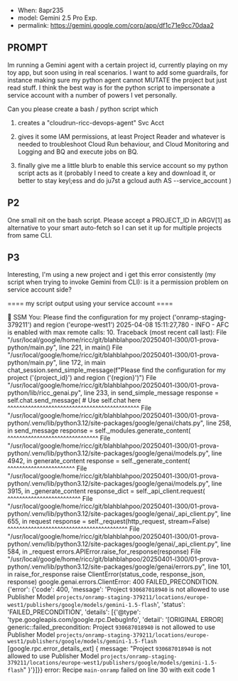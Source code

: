 * When: 8apr235
* model: Gemini 2.5 Pro Exp.
* permalink: https://gemini.google.com/corp/app/df1c71e9cc70daa2

## PROMPT

Im running a Gemini agent with a certain project id, currently playing on my toy app, but soon using in real scenarios. I  want to add some guardrails, for instance making sure my python agent cannot MUTATE the project but just read stuff. I think the best way is for the python script to impersonate a service account with a number of powers I vet personally.

Can you please create a bash / python script which

1. creates a "cloudrun-ricc-devops-agent" Svc Acct

2. gives it some IAM permissions, at least Project Reader and whatever is needed to troubleshoot Cloud Run behaviour, and Cloud Monitoring and Logging and BQ and execute jobs on BQ.

3. finally give me a little blurb to enable this service account so my python script acts as it (probably I need to create a key and download it, or better to stay keyl;ess and do ju7st a gcloud auth AS --service_account )

## P2

One small nit on the bash script. Please accept a PROJECT_ID in ARGV[1] as alternative to your smart auto-fetch so I can set it up for multiple projects from same CLI.

## P3

Interesting, I'm using a new project and i get this error consistently (my script when trying to invoke Gemini from CLI): is it a permission problem on service account side?

==== my script output using your service account ====

🧑 SSM You: Please find the configuration for my project ('onramp-staging-379211') and region ('europe-west1')
2025-04-08 15:11:27,780 - INFO - AFC is enabled with max remote calls: 10.
Traceback (most recent call last):
  File "/usr/local/google/home/ricc/git/blahblahpoo/20250401-l300/01-prova-python/main.py", line 221, in <module>
    main()
  File "/usr/local/google/home/ricc/git/blahblahpoo/20250401-l300/01-prova-python/main.py", line 172, in main
    chat_session.send_simple_message(f"Please find the configuration for my project ('{project_id}') and region ('{region}')")
  File "/usr/local/google/home/ricc/git/blahblahpoo/20250401-l300/01-prova-python/lib/ricc_genai.py", line 233, in send_simple_message
    response = self.chat.send_message(  # Use self.chat here
               ^^^^^^^^^^^^^^^^^^^^^^^^^^^^^^^^^^^^^^^^^^^^^
  File "/usr/local/google/home/ricc/git/blahblahpoo/20250401-l300/01-prova-python/.venv/lib/python3.12/site-packages/google/genai/chats.py", line 258, in send_message
    response = self._modules.generate_content(
               ^^^^^^^^^^^^^^^^^^^^^^^^^^^^^^^
  File "/usr/local/google/home/ricc/git/blahblahpoo/20250401-l300/01-prova-python/.venv/lib/python3.12/site-packages/google/genai/models.py", line 4942, in generate_content
    response = self._generate_content(
               ^^^^^^^^^^^^^^^^^^^^^^^
  File "/usr/local/google/home/ricc/git/blahblahpoo/20250401-l300/01-prova-python/.venv/lib/python3.12/site-packages/google/genai/models.py", line 3915, in _generate_content
    response_dict = self._api_client.request(
                    ^^^^^^^^^^^^^^^^^^^^^^^^^
  File "/usr/local/google/home/ricc/git/blahblahpoo/20250401-l300/01-prova-python/.venv/lib/python3.12/site-packages/google/genai/_api_client.py", line 655, in request
    response = self._request(http_request, stream=False)
               ^^^^^^^^^^^^^^^^^^^^^^^^^^^^^^^^^^^^^^^^^
  File "/usr/local/google/home/ricc/git/blahblahpoo/20250401-l300/01-prova-python/.venv/lib/python3.12/site-packages/google/genai/_api_client.py", line 584, in _request
    errors.APIError.raise_for_response(response)
  File "/usr/local/google/home/ricc/git/blahblahpoo/20250401-l300/01-prova-python/.venv/lib/python3.12/site-packages/google/genai/errors.py", line 101, in raise_for_response
    raise ClientError(status_code, response_json, response)
google.genai.errors.ClientError: 400 FAILED_PRECONDITION. {'error': {'code': 400, 'message': 'Project `930687018940` is not allowed to use Publisher Model `projects/onramp-staging-379211/locations/europe-west1/publishers/google/models/gemini-1.5-flash`', 'status': 'FAILED_PRECONDITION', 'details': [{'@type': 'type.googleapis.com/google.rpc.DebugInfo', 'detail': '[ORIGINAL ERROR] generic::failed_precondition: Project `930687018940` is not allowed to use Publisher Model `projects/onramp-staging-379211/locations/europe-west1/publishers/google/models/gemini-1.5-flash` [google.rpc.error_details_ext] { message: "Project `930687018940` is not allowed to use Publisher Model `projects/onramp-staging-379211/locations/europe-west1/publishers/google/models/gemini-1.5-flash`" }'}]}}
error: Recipe `main-onramp` failed on line 30 with exit code 1
